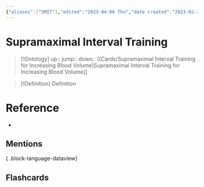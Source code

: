 ```yaml
---
{"aliases":["SMIT"],"edited":"2023-04-06 Thu","date created":"2023-02-21 Tue","dg-publish":true,"permalink":"/cards/supramaximal-interval-training/","dgPassFrontmatter":true}
---
```


# Supramaximal Interval Training

> [!Ontology]
> up:: 
> jump:: 
> down:: [[Cards/Supramaximal Interval Training for Increasing Blood Volume\|Supramaximal Interval Training for Increasing Blood Volume]] 

> [!Definition] Definition
> 


# Reference
- 

## Mentions

{ .block-language-dataview}

## Flashcards

